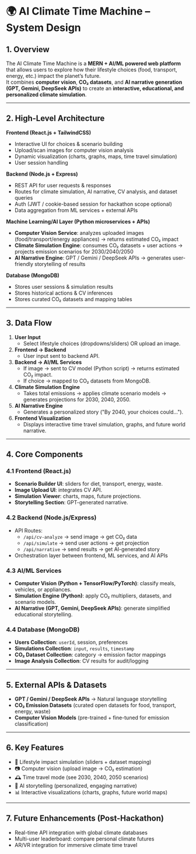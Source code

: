 # 🌍 AI Climate Time Machine – System Design

## 1. Overview
The AI Climate Time Machine is a **MERN + AI/ML powered web platform** that allows users to explore how their lifestyle choices (food, transport, energy, etc.) impact the planet’s future.  
It combines **computer vision**, **CO₂ datasets**, and **AI narrative generation (GPT, Gemini, DeepSeek APIs)** to create an **interactive, educational, and personalized climate simulation**.

---

## 2. High-Level Architecture
**Frontend (React.js + TailwindCSS)**  
- Interactive UI for choices & scenario building  
- Upload/scan images for computer vision analysis  
- Dynamic visualization (charts, graphs, maps, time travel simulation)  
- User session handling  

**Backend (Node.js + Express)**  
- REST API for user requests & responses  
- Routes for climate simulation, AI narrative, CV analysis, and dataset queries  
- Auth (JWT / cookie-based session for hackathon scope optional)  
- Data aggregation from ML services + external APIs  

**Machine Learning/AI Layer (Python microservices + APIs)**  
- **Computer Vision Service**: analyzes uploaded images (food/transport/energy appliances) → returns estimated CO₂ impact  
- **Climate Simulation Engine**: consumes CO₂ datasets + user actions → projects emission scenarios for 2030/2040/2050  
- **AI Narrative Engine**: GPT / Gemini / DeepSeek APIs → generates user-friendly storytelling of results  

**Database (MongoDB)**  
- Stores user sessions & simulation results  
- Stores historical actions & CV inferences  
- Stores curated CO₂ datasets and mapping tables  

---

## 3. Data Flow
1. **User Input**  
   - Select lifestyle choices (dropdowns/sliders) OR upload an image.  
2. **Frontend → Backend**  
   - User input sent to backend API.  
3. **Backend → AI/ML Services**  
   - If image → sent to CV model (Python script) → returns estimated CO₂ impact.  
   - If choice → mapped to CO₂ datasets from MongoDB.  
4. **Climate Simulation Engine**  
   - Takes total emissions → applies climate scenario models → generates projections for 2030, 2040, 2050.  
5. **AI Narrative Engine**  
   - Generates a personalized story ("By 2040, your choices could…").  
6. **Frontend Visualization**  
   - Displays interactive time travel simulation, graphs, and future world narrative.  

---

## 4. Core Components
### 4.1 Frontend (React.js)
- **Scenario Builder UI**: sliders for diet, transport, energy, waste.  
- **Image Upload UI**: integrates CV API.  
- **Simulation Viewer**: charts, maps, future projections.  
- **Storytelling Section**: GPT-generated narrative.  

### 4.2 Backend (Node.js/Express)
- API Routes:  
  - `/api/cv-analyze` → send image → get CO₂ data  
  - `/api/simulate` → send user actions → get projection  
  - `/api/narrative` → send results → get AI-generated story  
- Orchestration layer between frontend, ML services, and AI APIs  

### 4.3 AI/ML Services
- **Computer Vision (Python + TensorFlow/PyTorch)**: classify meals, vehicles, or appliances.  
- **Simulation Engine (Python)**: apply CO₂ multipliers, datasets, and scenario models.  
- **AI Narrative (GPT, Gemini, DeepSeek APIs)**: generate simplified educational storytelling.  

### 4.4 Database (MongoDB)
- **Users Collection**: `userId`, session, preferences  
- **Simulations Collection**: `input`, `results`, `timestamp`  
- **CO₂ Dataset Collection**: category → emission factor mappings  
- **Image Analysis Collection**: CV results for audit/logging  

---

## 5. External APIs & Datasets
- **GPT / Gemini / DeepSeek APIs** → Natural language storytelling  
- **CO₂ Emission Datasets** (curated open datasets for food, transport, energy, waste)  
- **Computer Vision Models** (pre-trained + fine-tuned for emission classification)  

---

## 6. Key Features
- 🌱 Lifestyle impact simulation (sliders + dataset mapping)  
- 📷 Computer vision (upload image → CO₂ estimation)  
- 🕰️ Time travel mode (see 2030, 2040, 2050 scenarios)  
- 🧠 AI storytelling (personalized, engaging narrative)  
- 📊 Interactive visualizations (charts, graphs, future world maps)  

---

## 7. Future Enhancements (Post-Hackathon)
- Real-time API integration with global climate databases  
- Multi-user leaderboard: compare personal climate futures  
- AR/VR integration for immersive climate time travel  
